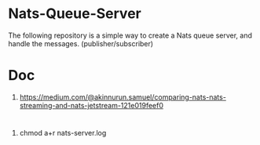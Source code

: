 # Nats-Queue-Server
The following repository is a simple way to create a Nats queue server, and handle the messages. (publisher/subscriber)

# Doc
1. https://medium.com/@akinnurun.samuel/comparing-nats-nats-streaming-and-nats-jetstream-121e019feef0

#
1. chmod a+r nats-server.log